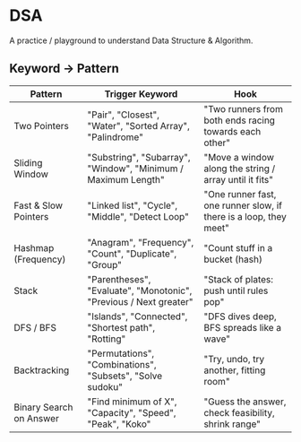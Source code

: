 # DSA

A practice / playground to understand Data Structure & Algorithm.

## Keyword -> Pattern
| Pattern | Trigger Keyword | Hook |
| ------- | --------------- | ---- |
| Two Pointers | "Pair", "Closest", "Water", "Sorted Array", "Palindrome" | "Two runners from both ends racing towards each other" |
| Sliding Window | "Substring", "Subarray", "Window", "Minimum / Maximum Length" | "Move a window along the string / array until it fits" |
| Fast & Slow Pointers | "Linked list", "Cycle", "Middle", "Detect Loop" | "One runner fast, one runner slow, if there is a loop, they meet" |
| Hashmap (Frequency) | "Anagram", "Frequency", "Count", "Duplicate", "Group" | "Count stuff in a bucket (hash) |
| Stack | "Parentheses", "Evaluate", "Monotonic", "Previous / Next greater" | "Stack of plates: push until rules pop" |
| DFS / BFS | "Islands", "Connected", "Shortest path", "Rotting" | "DFS dives deep, BFS spreads like a wave" |
| Backtracking | "Permutations", "Combinations", "Subsets", "Solve sudoku" | "Try, undo, try another, fitting room" |
| Binary Search on Answer | "Find minimum of X", "Capacity", "Speed", "Peak", "Koko" | "Guess the answer, check feasibility, shrink range" |